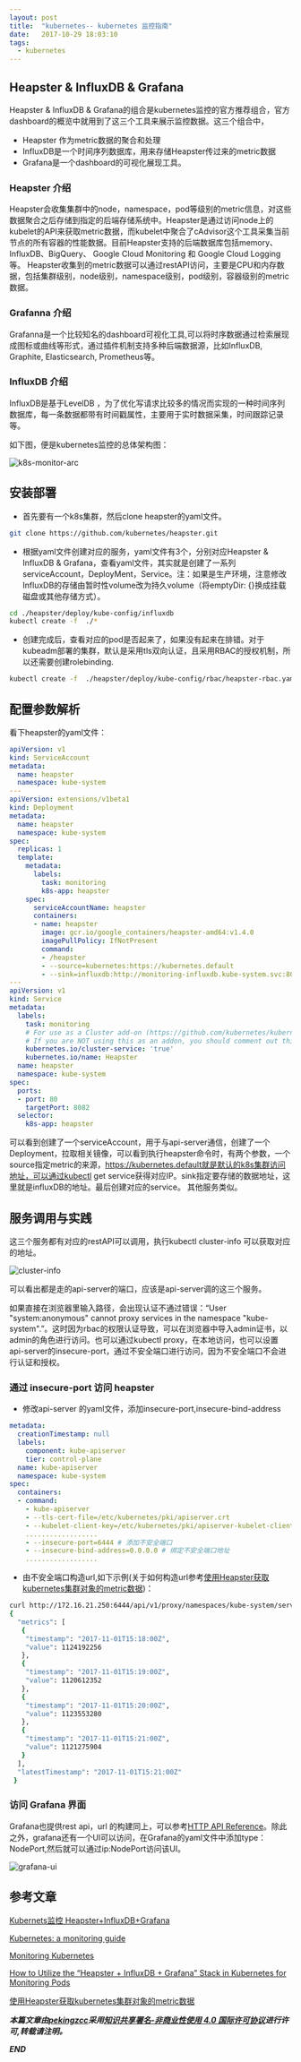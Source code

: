 ```yaml
---
layout: post
title:  "kubernetes-- kubernetes 监控指南"
date:   2017-10-29 18:03:10
tags: 
  - kubernetes
---
```



## Heapster & InfluxDB & Grafana 

Heapster & InfluxDB & Grafana的组合是kubernetes监控的官方推荐组合，官方dashboard的概览中就用到了这三个工具来展示监控数据。这三个组合中，
- Heapster 作为metric数据的聚合和处理
- InfluxDB是一个时间序列数据库，用来存储Heapster传过来的metric数据
- Grafana是一个dashboard的可视化展现工具。


### Heapster 介绍

Heapster会收集集群中的node，namespace，pod等级别的metric信息，对这些数据聚合之后存储到指定的后端存储系统中。Heapster是通过访问node上的kubelet的API来获取metric数据，而kubelet中聚合了cAdvisor这个工具采集当前节点的所有容器的性能数据。目前Heapster支持的后端数据库包括memory、InfluxDB、BigQuery、 Google Cloud Monitoring 和 Google Cloud Logging等。
Heapster收集到的metric数据可以通过restAPI访问，主要是CPU和内存数据，包括集群级别，node级别，namespace级别，pod级别，容器级别的metric数据。

### Grafanna 介绍

Grafanna是一个比较知名的dashboard可视化工具,可以将时序数据通过检索展现成图标或曲线等形式，通过插件机制支持多种后端数据源，比如InfluxDB, Graphite, Elasticsearch, Prometheus等。


### InfluxDB 介绍

InfluxDB是基于LevelDB ，为了优化写请求比较多的情况而实现的一种时间序列数据库，每一条数据都带有时间戳属性，主要用于实时数据采集，时间跟踪记录等。

如下图，便是kubernetes监控的总体架构图：

![k8s-monitor-arc](http://oeptotikb.bkt.clouddn.com/2017-10-31-monitoring-architecture.png)



## 安装部署

- 首先要有一个k8s集群，然后clone heapster的yaml文件。

```bash
git clone https://github.com/kubernetes/heapster.git
```

- 根据yaml文件创建对应的服务，yaml文件有3个，分别对应Heapster & InfluxDB & Grafana，查看yaml文件，其实就是创建了一系列serviceAccount，DeployMent，Service。注：如果是生产环境，注意修改InfluxDB的存储由暂时性volume改为持久volume（将emptyDir: {}换成挂载磁盘或其他存储方式）。

```bash
cd ./heapster/deploy/kube-config/influxdb 
kubectl create -f  ./*
```
- 创建完成后，查看对应的pod是否起来了，如果没有起来在排错。对于kubeadm部署的集群，默认是采用tls双向认证，且采用RBAC的授权机制，所以还需要创建rolebinding.

```bash
kubectl create -f  ./heapster/deploy/kube-config/rbac/heapster-rbac.yaml
```

## 配置参数解析

看下heapster的yaml文件：

```yaml
apiVersion: v1
kind: ServiceAccount
metadata:
  name: heapster
  namespace: kube-system
---
apiVersion: extensions/v1beta1
kind: Deployment
metadata:
  name: heapster
  namespace: kube-system
spec:
  replicas: 1
  template:
    metadata:
      labels:
        task: monitoring
        k8s-app: heapster
    spec:
      serviceAccountName: heapster
      containers:
      - name: heapster
        image: gcr.io/google_containers/heapster-amd64:v1.4.0
        imagePullPolicy: IfNotPresent
        command:
        - /heapster
        - --source=kubernetes:https://kubernetes.default
        - --sink=influxdb:http://monitoring-influxdb.kube-system.svc:8086
---
apiVersion: v1
kind: Service
metadata:
  labels:
    task: monitoring
    # For use as a Cluster add-on (https://github.com/kubernetes/kubernetes/tree/master/cluster/addons)
    # If you are NOT using this as an addon, you should comment out this line.
    kubernetes.io/cluster-service: 'true'
    kubernetes.io/name: Heapster
  name: heapster
  namespace: kube-system
spec:
  ports:
  - port: 80
    targetPort: 8082
  selector:
    k8s-app: heapster
```

可以看到创建了一个serviceAccount，用于与api-server通信，创建了一个Deployment，拉取相关镜像，可以看到执行heapster命令时，有两个参数，一个source指定metric的来源，https://kubernetes.default就是默认的k8s集群访问地址，可以通过kubectl get service获得对应IP。sink指定要存储的数据地址，这里就是influxDB的地址。最后创建对应的service。
其他服务类似。
 
## 服务调用与实践

这三个服务都有对应的restAPI可以调用，执行kubectl cluster-info 可以获取对应的地址。

![cluster-info](http://oeptotikb.bkt.clouddn.com/2017-10-31-cluster-info.jpg)

可以看出都是走的api-server的端口，应该是api-server调的这三个服务。

如果直接在浏览器里输入路径，会出现认证不通过错误：“User "system:anonymous" cannot proxy services in the namespace "kube-system".”。这时因为rbac的权限认证导致，可以在浏览器中导入admin证书，以admin的角色进行访问。也可以通过kubectl proxy，在本地访问，也可以设置api-server的insecure-port，通过不安全端口进行访问，因为不安全端口不会进行认证和授权。

### 通过 insecure-port 访问 heapster

- 修改api-server 的yaml文件，添加insecure-port,insecure-bind-address

```yaml
metadata:
  creationTimestamp: null
  labels:
    component: kube-apiserver
    tier: control-plane
  name: kube-apiserver
  namespace: kube-system
spec:
  containers:
  - command:
    - kube-apiserver
    - --tls-cert-file=/etc/kubernetes/pki/apiserver.crt
    - --kubelet-client-key=/etc/kubernetes/pki/apiserver-kubelet-client.key
    ..................
    - --insecure-port=6444 # 添加不安全端口
    - --insecure-bind-address=0.0.0.0 # 绑定不安全端口地址
    ..................
```

- 由不安全端口构造url,如下示例(关于如何构造url参考[使用Heapster获取kubernetes集群对象的metric数据](https://jimmysong.io/posts/using-heapster-to-get-object-metrics/))：

```bash
curl http://172.16.21.250:6444/api/v1/proxy/namespaces/kube-system/services/heapster/api/v1/model/namespaces/kube-system/metrics/memory/usage
{
  "metrics": [  
   {
    "timestamp": "2017-11-01T15:18:00Z",
    "value": 1124192256
   },
   {
    "timestamp": "2017-11-01T15:19:00Z",
    "value": 1120612352
   },
   {
    "timestamp": "2017-11-01T15:20:00Z",
    "value": 1123553280
   },
   {
    "timestamp": "2017-11-01T15:21:00Z",
    "value": 1121275904
   }
  ],
  "latestTimestamp": "2017-11-01T15:21:00Z"
 }
```


### 访问 Grafana 界面

Grafana也提供rest api，url 的构建同上，可以参考[HTTP API Reference](http://docs.grafana.org/http_api/)。除此之外，grafana还有一个UI可以访问，在Grafana的yaml文件中添加type：NodePort,然后就可以通过ip:NodePort访问该UI。

![grafana-ui](http://oeptotikb.bkt.clouddn.com/grafana-20171101154016.jpg)

## 参考文章


[Kubernets监控 Heapster+InfluxDB+Grafana ](http://blog.codecp.org/2016/07/07/Kubernets%E7%9B%91%E6%8E%A7%20Heapster+InfluxDB+Grafana/)

[Kubernetes: a monitoring guide](http://blog.kubernetes.io/2017/05/kubernetes-monitoring-guide.html)

[Monitoring Kubernetes](https://sysdig.com/blog/monitoring-kubernetes-with-sysdig-cloud/)

[How to Utilize the “Heapster + InfluxDB + Grafana” Stack in Kubernetes for Monitoring Pods](https://blog.kublr.com/how-to-utilize-the-heapster-influxdb-grafana-stack-in-kubernetes-for-monitoring-pods-4a553f4d36c9)

[使用Heapster获取kubernetes集群对象的metric数据](https://jimmysong.io/posts/using-heapster-to-get-object-metrics/)



***本篇文章由[pekingzcc](https://zhangchenchen.github.io/)采用[知识共享署名-非商业性使用 4.0 国际许可协议](https://creativecommons.org/licenses/by-nc-sa/4.0/)进行许可,转载请注明。***


 ***END***